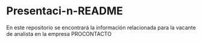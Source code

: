 # Presentaci-n-README
En este repositorio se encontrará la información relacionada para la vacante de analista en la empresa PROCONTACTO
